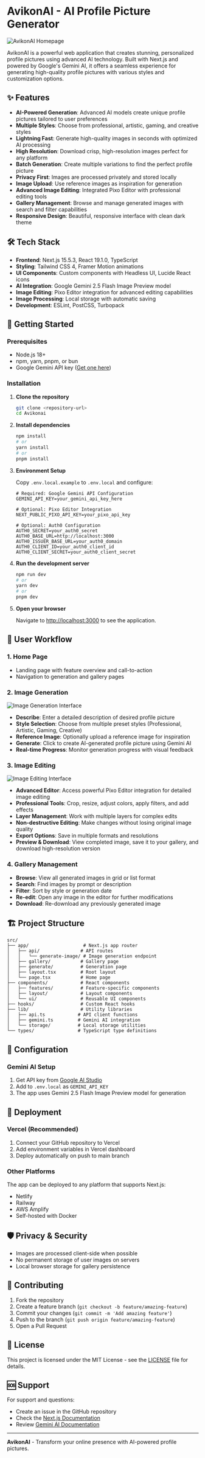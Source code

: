 # AvikonAI - AI Profile Picture Generator

![AvikonAI Homepage](./demo-images/homepage-img.png)

AvikonAI is a powerful web application that creates stunning, personalized profile pictures using advanced AI technology. Built with Next.js and powered by Google's Gemini AI, it offers a seamless experience for generating high-quality profile pictures with various styles and customization options.

## ✨ Features

- **AI-Powered Generation**: Advanced AI models create unique profile pictures tailored to user preferences
- **Multiple Styles**: Choose from professional, artistic, gaming, and creative styles
- **Lightning Fast**: Generate high-quality images in seconds with optimized AI processing
- **High Resolution**: Download crisp, high-resolution images perfect for any platform
- **Batch Generation**: Create multiple variations to find the perfect profile picture
- **Privacy First**: Images are processed privately and stored locally
- **Image Upload**: Use reference images as inspiration for generation
- **Advanced Image Editing**: Integrated Pixo Editor with professional editing tools
- **Gallery Management**: Browse and manage generated images with search and filter capabilities
- **Responsive Design**: Beautiful, responsive interface with clean dark theme

## 🛠️ Tech Stack

- **Frontend**: Next.js 15.5.3, React 19.1.0, TypeScript
- **Styling**: Tailwind CSS 4, Framer Motion animations
- **UI Components**: Custom components with Headless UI, Lucide React icons
- **AI Integration**: Google Gemini 2.5 Flash Image Preview model
- **Image Editing**: Pixo Editor integration for advanced editing capabilities
- **Image Processing**: Local storage with automatic saving
- **Development**: ESLint, PostCSS, Turbopack

## 🚀 Getting Started

### Prerequisites

- Node.js 18+
- npm, yarn, pnpm, or bun
- Google Gemini API key ([Get one here](https://ai.google.dev/gemini-api/docs/api-key))

### Installation

1. **Clone the repository**
   ```bash
   git clone <repository-url>
   cd Avikonai
   ```

2. **Install dependencies**
   ```bash
   npm install
   # or
   yarn install
   # or
   pnpm install
   ```

3. **Environment Setup**

   Copy `.env.local.example` to `.env.local` and configure:
   ```env
   # Required: Google Gemini API Configuration
   GEMINI_API_KEY=your_gemini_api_key_here

   # Optional: Pixo Editor Integration
   NEXT_PUBLIC_PIXO_API_KEY=your_pixo_api_key

   # Optional: Auth0 Configuration
   AUTH0_SECRET=your_auth0_secret
   AUTH0_BASE_URL=http://localhost:3000
   AUTH0_ISSUER_BASE_URL=your_auth0_domain
   AUTH0_CLIENT_ID=your_auth0_client_id
   AUTH0_CLIENT_SECRET=your_auth0_client_secret
   ```

4. **Run the development server**
   ```bash
   npm run dev
   # or
   yarn dev
   # or
   pnpm dev
   ```

5. **Open your browser**

   Navigate to [http://localhost:3000](http://localhost:3000) to see the application.

## 📱 User Workflow

### 1. **Home Page**
- Landing page with feature overview and call-to-action
- Navigation to generation and gallery pages

### 2. **Image Generation**

![Image Generation Interface](./demo-images/generation-img.png)

- **Describe**: Enter a detailed description of desired profile picture
- **Style Selection**: Choose from multiple preset styles (Professional, Artistic, Gaming, Creative)
- **Reference Image**: Optionally upload a reference image for inspiration
- **Generate**: Click to create AI-generated profile picture using Gemini AI
- **Real-time Progress**: Monitor generation progress with visual feedback

### 3. **Image Editing**

![Image Editing Interface](./demo-images/editing-img.png)

- **Advanced Editor**: Access powerful Pixo Editor integration for detailed image editing
- **Professional Tools**: Crop, resize, adjust colors, apply filters, and add effects
- **Layer Management**: Work with multiple layers for complex edits
- **Non-destructive Editing**: Make changes without losing original image quality
- **Export Options**: Save in multiple formats and resolutions
- **Preview & Download**: View completed image, save it to your gallery, and download high-resolution version

### 4. **Gallery Management**
- **Browse**: View all generated images in grid or list format
- **Search**: Find images by prompt or description
- **Filter**: Sort by style or generation date
- **Re-edit**: Open any image in the editor for further modifications
- **Download**: Re-download any previously generated image

## 🏗️ Project Structure

```
src/
├── app/                    # Next.js app router
│   ├── api/               # API routes
│   │   └── generate-image/ # Image generation endpoint
│   ├── gallery/           # Gallery page
│   ├── generate/          # Generation page
│   ├── layout.tsx         # Root layout
│   └── page.tsx           # Home page
├── components/            # React components
│   ├── features/          # Feature-specific components
│   ├── layout/            # Layout components
│   └── ui/                # Reusable UI components
├── hooks/                 # Custom React hooks
├── lib/                   # Utility libraries
│   ├── api.ts            # API client functions
│   ├── gemini.ts         # Gemini AI integration
│   └── storage/          # Local storage utilities
└── types/                # TypeScript type definitions
```

## 🔧 Configuration

### Gemini AI Setup
1. Get API key from [Google AI Studio](https://ai.google.dev/gemini-api/docs/api-key)
2. Add to `.env.local` as `GEMINI_API_KEY`
3. The app uses Gemini 2.5 Flash Image Preview model for generation

## 🚀 Deployment

### Vercel (Recommended)
1. Connect your GitHub repository to Vercel
2. Add environment variables in Vercel dashboard
3. Deploy automatically on push to main branch

### Other Platforms
The app can be deployed to any platform that supports Next.js:
- Netlify
- Railway
- AWS Amplify
- Self-hosted with Docker

## 🛡️ Privacy & Security

- Images are processed client-side when possible
- No permanent storage of user images on servers
- Local browser storage for gallery persistence

## 🤝 Contributing

1. Fork the repository
2. Create a feature branch (`git checkout -b feature/amazing-feature`)
3. Commit your changes (`git commit -m 'Add amazing feature'`)
4. Push to the branch (`git push origin feature/amazing-feature`)
5. Open a Pull Request

## 📝 License

This project is licensed under the MIT License - see the [LICENSE](LICENSE) file for details.

## 🆘 Support

For support and questions:
- Create an issue in the GitHub repository
- Check the [Next.js Documentation](https://nextjs.org/docs)
- Review [Gemini AI Documentation](https://ai.google.dev/docs)

---

**AvikonAI** - Transform your online presence with AI-powered profile pictures.